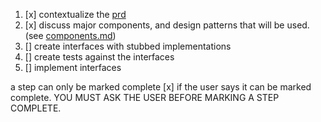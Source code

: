 1. [x] contextualize the [prd](prd-full-nuke-and-pave.md)
2. [x] discuss major components, and design patterns that will be used. (see [components.md](components.md))
3. [] create interfaces with stubbed implementations
4. [] create tests against the interfaces
5. [] implement interfaces

a step can only be marked complete [x] if the user says it can be marked complete. YOU MUST ASK THE USER BEFORE MARKING A STEP COMPLETE.
